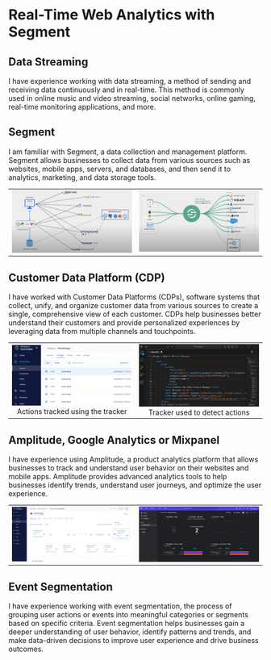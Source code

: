 # Real-Time Web Analytics with Segment

## Data Streaming
I have experience working with data streaming, a method of sending and receiving data continuously and in real-time. This method is commonly used in online music and video streaming, social networks, online gaming, real-time monitoring applications, and more.

## Segment
I am familiar with Segment, a data collection and management platform. Segment allows businesses to collect data from various sources such as websites, mobile apps, servers, and databases, and then send it to analytics, marketing, and data storage tools.

<table>
  <tr>
    <td><img src="https://github.com/CatelloTheDataProjectManager/Streaming-Data/raw/main/Sources.png" width="400"></td>
    <td><img src="https://github.com/CatelloTheDataProjectManager/Streaming-Data/raw/main/Sources_%26_destination.png" width="400"></td>
  </tr>
</table>

## Customer Data Platform (CDP)
I have worked with Customer Data Platforms (CDPs), software systems that collect, unify, and organize customer data from various sources to create a single, comprehensive view of each customer. CDPs help businesses better understand their customers and provide personalized experiences by leveraging data from multiple channels and touchpoints.

<table>
  <tr>
      <td><img src="https://github.com/CatelloTheDataProjectManager/Streaming-Data/raw/main/Segment_actions_tracked.png" width="400"><br><center>Actions tracked using the tracker</center></td>
    <td><img src="https://github.com/CatelloTheDataProjectManager/Streaming-Data/raw/main/tracker.png" width="400"><br><center>Tracker used to detect actions</center></td>
  </tr>
</table>

## Amplitude, Google Analytics or Mixpanel
I have experience using Amplitude, a product analytics platform that allows businesses to track and understand user behavior on their websites and mobile apps. Amplitude provides advanced analytics tools to help businesses identify trends, understand user journeys, and optimize the user experience.

<table>
  <tr>
    <td><img src="https://github.com/CatelloTheDataProjectManager/Streaming-Data/raw/main/from_source_to_destination.png" width="400"></td>
    <td><img src="https://github.com/CatelloTheDataProjectManager/Streaming-Data/raw/main/Mixpanel_view.png" width="400"></td>
  </tr>
</table>

## Event Segmentation
I have experience working with event segmentation, the process of grouping user actions or events into meaningful categories or segments based on specific criteria. Event segmentation helps businesses gain a deeper understanding of user behavior, identify patterns and trends, and make data-driven decisions to improve user experience and drive business outcomes.
